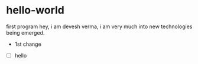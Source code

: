 # hello-world
first program
hey, i am devesh verma, i am very much into new technologies being emerged.

- 1st change
- [ ] hello
